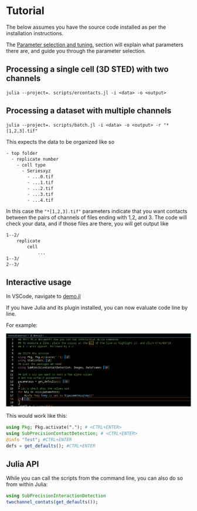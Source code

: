 # Tutorial
The below assumes you have the source code installed as per the installation instructions.

The [Parameter selection and tuning.](@ref) section will explain what parameters there are, and guide you through the parameter selection.

## Processing a single cell (3D STED) with two channels
```
julia --project=. scripts/ercontacts.jl -i <data> -o <output>
```

## Processing a dataset with multiple channels
```
julia --project=. scripts/batch.jl -i <data> -o <output> -r "*[1,2,3].tif"
```
This expects the data to be organized like so
```
- top folder
  - replicate number
    - cell type
      - Seriesxyz 
        - ...0.tif
        - ...1.tif
        - ...2.tif 
        - ...3.tif
        - ...4.tif
```
In this case the `"*[1,2,3].tif"` parameters indicate that you want contacts between the pairs of channels of files ending with 1,2, and 3. 
The code will check your data, and if those files are there, you will get output like

```
1--2/
    replicate 
        cell 
            ...
1--3/
2--3/
```


## Interactive usage
In VSCode, navigate to [demo.jl](https://github.com/bencardoen/SubPrecisionContactDetection.jl/blob/main/interactivedemos/demo.jl)

If you have Julia and its plugin installed, you can now evaluate code line by line.

For example:

![example](./assets/interactive.png)

This would work like this:

```julia
using Pkg; Pkg.activate("."); # <CTRL+ENTER>
using SubPrecisionContactDetection; # <CTRL+ENTER>
@info "Test"; #CTRL+ENTER
defs = get_defaults(); #CTRL+ENTER
```

## Julia API
While you can call the scripts from the command line, you can also do so from within Julia:

```julia
using SubPrecisionInteractionDetection
twochannel_contats(get_defaults());
```
